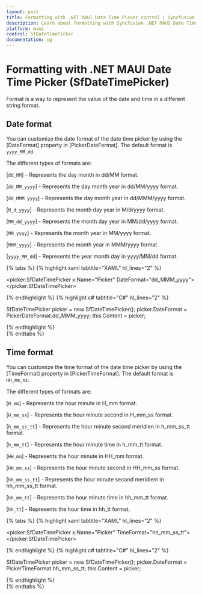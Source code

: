 ```yaml
---
layout: post
title: Formatting with .NET MAUI Date Time Picker control | Syncfusion
description: Learn about formatting with Syncfusion .NET MAUI Date Time Picker (SfDateTimePicker) control and its basic features.
platform: maui
control: SfDateTimePicker
documentation: ug
---
```


# Formatting with .NET MAUI Date Time Picker (SfDateTimePicker)
Format is a way to represent the value of the date and time in a different string format.

## Date format
You can customize the date format of the date time picker by using the [DateFormat] property in [PickerDateFormat]. The default format is `yyyy_MM_dd`.


The different types of formats are:

[`dd_MM`] - Represents the day month in dd/MM format.

[`dd_MM_yyyy`] - Represents the day month year in dd/MM/yyyy format.

[`dd_MMM_yyyy`] - Represents the day month year in dd/MMM/yyyy format.

[`M_d_yyyy`] - Represents the month day year in M/d/yyyy format.

[`MM_dd_yyyy`] - Represents the month day year in MM/dd/yyyy format.

[`MM_yyyy`] - Represents the month year in MM/yyyy format.

[`MMM_yyyy`] - Represents the month year in MMM/yyyy format.

[`yyyy_MM_dd`] - Represents the year month day in yyyy/MM/dd format.


{% tabs %}
{% highlight xaml tabtitle="XAML" hl_lines="2" %}

<picker:SfDateTimePicker x:Name="Picker"
                         DateFormat="dd_MMM_yyyy">
</picker:SfDateTimePicker>

{% endhighlight %}
{% highlight c# tabtitle="C#" hl_lines="2" %}

SfDateTimePicker picker = new SfDateTimePicker();
picker.DateFormat = PickerDateFormat.dd_MMM_yyyy;
this.Content = picker;

{% endhighlight %}  
{% endtabs %}

## Time format
You can customize the time format of the date time picker by using the [TimeFormat] property in [PickerTimeFormat]. The default format is `HH_mm_ss`.


The different types of formats are:

[`H_mm`] - Represents the hour minute in H_mm format.

[`H_mm_ss`] - Represents the hour minute second in H_mm_ss format.

[`h_mm_ss_tt`] - Represents the hour minute second meridien in h_mm_ss_tt format.

[`h_mm_tt`] - Represents the hour minute time in h_mm_tt format.

[`HH_mm`] - Represents the hour minute in HH_mm format.

[`HH_mm_ss`] - Represents the hour minute second in HH_mm_ss format.

[`hh_mm_ss_tt`] - Represents the hour minute second meridiem in hh_mm_ss_tt format.

[`hh_mm_tt`] - Represents the hour minute time in hh_mm_tt format.

[`hh_tt`] - Represents the hour time in hh_tt format.


{% tabs %}
{% highlight xaml tabtitle="XAML" hl_lines="2" %}

<picker:SfDateTimePicker x:Name="Picker"
                         TimeFormat="hh_mm_ss_tt">
</picker:SfDateTimePicker>

{% endhighlight %}
{% highlight c# tabtitle="C#" hl_lines="2" %}

SfDateTimePicker picker = new SfDateTimePicker();
picker.DateFormat = PickerTimeFormat.hh_mm_ss_tt;
this.Content = picker;

{% endhighlight %}  
{% endtabs %}